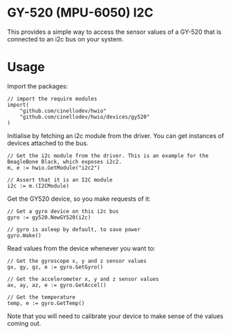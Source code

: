 # GY-520 (MPU-6050) I2C

This provides a simple way to access the sensor values of a GY-520 that is connected to an i2c bus on your system.

# Usage

Import the packages:

	// import the require modules
	import(
		"github.com/cinellodev/hwio"
		"github.com/cinellodev/hwio/devices/gy520"
	)

Initialise by fetching an i2c module from the driver. You can get instances of devices attached to
the bus.

	// Get the i2c module from the driver. This is an example for the BeagleBone Black, which exposes i2c2.
	m, e := hwio.GetModule("i2c2")

	// Assert that it is an I2C module
	i2c := m.(I2CModule)

Get the GY520 device, so you make requests of it:

	// Get a gyro device on this i2c bus
	gyro := gy520.NewGY520(i2c)

	// gyro is asleep by default, to save power
	gyro.Wake()

Read values from the device whenever you want to:

	// Get the gyroscope x, y and z sensor values
	gx, gy, gz, e := gyro.GetGyro()

	// Get the accelerometer x, y and z sensor values
	ax, ay, az, e := gyro.GetAccel()

	// Get the temperature
	temp, e := gyro.GetTemp()

Note that you will need to calibrate your device to make sense of the values coming out.